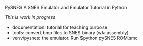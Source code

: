 PySNES
A SNES Emulator and Emulator Tutorial in Python

*This is work in progress*
  
- documentation:
   tutorial for teaching purpose
- tools:
   convert bmp files to SNES binary (wla assembly)
- venv/pysnes:
   the emulator. Run $python pySNES ROM.smc
